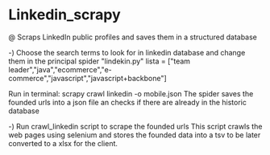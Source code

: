 # Linkedin_scrapy

@ Scraps LinkedIn public profiles and saves them in a structured database

-) Choose the search terms to look for in linkedin database and change them in the principal spider "lindekin.py" 
lista = ["team leader","java","ecommerce","e-commerce","javascript","javascript+backbone"]

Run in terminal: 
scrapy crawl linkedin -o mobile.json
The spider saves the founded urls into a json file an checks if there are already in the historic database 

-) Run crawl_linkedin script to scrape the founded urls 
This script crawls the web pages using selenium and stores the founded data into a tsv to be later converted to a xlsx for the client.
